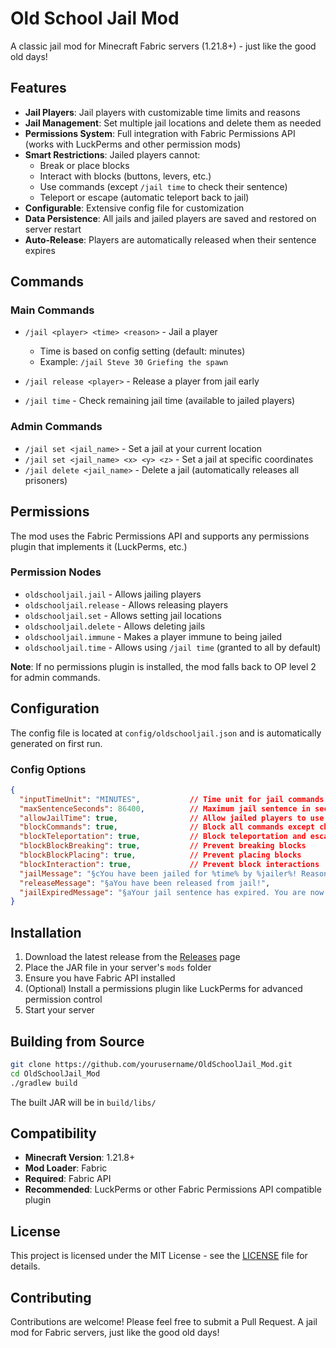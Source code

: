 # Old School Jail Mod

A classic jail mod for Minecraft Fabric servers (1.21.8+) - just like the good old days!

## Features

- **Jail Players**: Jail players with customizable time limits and reasons
- **Jail Management**: Set multiple jail locations and delete them as needed
- **Permissions System**: Full integration with Fabric Permissions API (works with LuckPerms and other permission mods)
- **Smart Restrictions**: Jailed players cannot:
  - Break or place blocks
  - Interact with blocks (buttons, levers, etc.)
  - Use commands (except `/jail time` to check their sentence)
  - Teleport or escape (automatic teleport back to jail)
- **Configurable**: Extensive config file for customization
- **Data Persistence**: All jails and jailed players are saved and restored on server restart
- **Auto-Release**: Players are automatically released when their sentence expires

## Commands

### Main Commands
- `/jail <player> <time> <reason>` - Jail a player
  - Time is based on config setting (default: minutes)
  - Example: `/jail Steve 30 Griefing the spawn`

- `/jail release <player>` - Release a player from jail early

- `/jail time` - Check remaining jail time (available to jailed players)

### Admin Commands
- `/jail set <jail_name>` - Set a jail at your current location
- `/jail set <jail_name> <x> <y> <z>` - Set a jail at specific coordinates
- `/jail delete <jail_name>` - Delete a jail (automatically releases all prisoners)

## Permissions

The mod uses the Fabric Permissions API and supports any permissions plugin that implements it (LuckPerms, etc.)

### Permission Nodes
- `oldschooljail.jail` - Allows jailing players
- `oldschooljail.release` - Allows releasing players
- `oldschooljail.set` - Allows setting jail locations
- `oldschooljail.delete` - Allows deleting jails
- `oldschooljail.immune` - Makes a player immune to being jailed
- `oldschooljail.time` - Allows using `/jail time` (granted to all by default)

**Note**: If no permissions plugin is installed, the mod falls back to OP level 2 for admin commands.

## Configuration

The config file is located at `config/oldschooljail.json` and is automatically generated on first run.

### Config Options
```json
{
  "inputTimeUnit": "MINUTES",           // Time unit for jail commands: SECONDS, MINUTES, or HOURS
  "maxSentenceSeconds": 86400,          // Maximum jail sentence in seconds (24 hours default)
  "allowJailTime": true,                // Allow jailed players to use /jail time
  "blockCommands": true,                // Block all commands except chat and /jail time
  "blockTeleportation": true,           // Block teleportation and escape attempts
  "blockBlockBreaking": true,           // Prevent breaking blocks
  "blockBlockPlacing": true,            // Prevent placing blocks
  "blockInteraction": true,             // Prevent block interactions
  "jailMessage": "§cYou have been jailed for %time% by %jailer%! Reason: %reason%",
  "releaseMessage": "§aYou have been released from jail!",
  "jailExpiredMessage": "§aYour jail sentence has expired. You are now free!"
}
```

## Installation

1. Download the latest release from the [Releases](https://github.com/yourusername/OldSchoolJail_Mod/releases) page
2. Place the JAR file in your server's `mods` folder
3. Ensure you have Fabric API installed
4. (Optional) Install a permissions plugin like LuckPerms for advanced permission control
5. Start your server

## Building from Source

```bash
git clone https://github.com/yourusername/OldSchoolJail_Mod.git
cd OldSchoolJail_Mod
./gradlew build
```

The built JAR will be in `build/libs/`

## Compatibility

- **Minecraft Version**: 1.21.8+
- **Mod Loader**: Fabric
- **Required**: Fabric API
- **Recommended**: LuckPerms or other Fabric Permissions API compatible plugin

## License

This project is licensed under the MIT License - see the [LICENSE](LICENSE) file for details.

## Contributing

Contributions are welcome! Please feel free to submit a Pull Request.
A jail mod for Fabric servers, just like the good old days!
